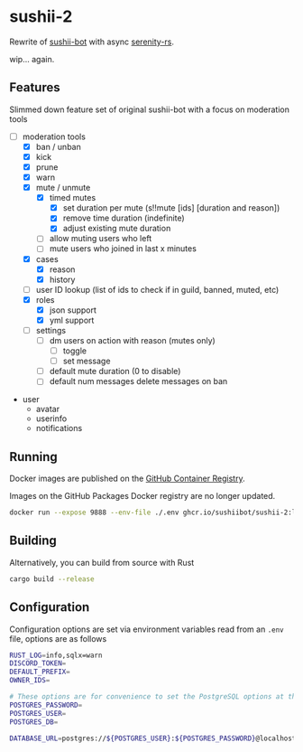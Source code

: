# sushii-2

Rewrite of [sushii-bot](https://github.com/drklee3/sushii-bot) with async
[serenity-rs](https://github.com/serenity-rs/serenity/).

wip... again.

## Features

Slimmed down feature set of original sushii-bot with a focus on moderation tools

-   [ ] moderation tools
    -   [x] ban / unban
    -   [x] kick
    -   [x] prune
    -   [x] warn
    -   [x] mute / unmute
        -   [x] timed mutes
            -   [x] set duration per mute (s!!mute [ids] [duration and reason])
            -   [x] remove time duration (indefinite)
            -   [x] adjust existing mute duration
        -   [ ] allow muting users who left
        -   [ ] mute users who joined in last x minutes
    -   [x] cases
        -   [x] reason
        -   [x] history
    -   [ ] user ID lookup (list of ids to check if in guild, banned, muted, etc)
    -   [x] roles
        -   [x] json support
        -   [x] yml support
    -   [ ] settings
        -   [ ] dm users on action with reason (mutes only)
            -   [ ] toggle
            -   [ ] set message
        -   [ ] default mute duration (0 to disable)
        -   [ ] default num messages delete messages on ban
-   user
    -   avatar
    -   userinfo
    -   notifications

## Running

Docker images are published on the [GitHub Container Registry](https://github.com/users/sushiibot/packages/container/package/sushii-2).

Images on the GitHub Packages Docker registry are no longer updated.

```bash
docker run --expose 9888 --env-file ./.env ghcr.io/sushiibot/sushii-2:latest
```

## Building

Alternatively, you can build from source with Rust

```bash
cargo build --release
```

## Configuration

Configuration options are set via environment variables read from an `.env`
file, options are as follows

```bash
RUST_LOG=info,sqlx=warn
DISCORD_TOKEN=
DEFAULT_PREFIX=
OWNER_IDS=

# These options are for convenience to set the PostgreSQL options at the same time
POSTGRES_PASSWORD=
POSTGRES_USER=
POSTGRES_DB=

DATABASE_URL=postgres://${POSTGRES_USER}:${POSTGRES_PASSWORD}@localhost:5432/${POSTGRES_DB}
```
